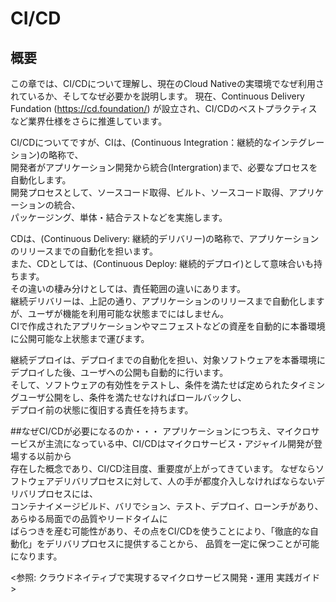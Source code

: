 # CI/CD
## 概要
この章では、CI/CDについて理解し、現在のCloud Nativeの実環境でなぜ利用されているか、そしてなぜ必要かを説明します。
現在、Continuous Delivery Fundation (https://cd.foundation/) が設立され、CI/CDのベストプラクティスなど業界仕様をさらに推進しています。


CI/CDについてですが、CIは、(Continuous Integration：継続的なインテグレーション)の略称で、  
開発者がアプリケーション開発から統合(Intergration)まで、必要なプロセスを自動化します。  
開発プロセスとして、ソースコード取得、ビルト、ソースコード取得、アプリケーションの統合、  
パッケージング、単体・結合テストなどを実施します。  

CDは、(Continuous Delivery: 継続的デリバリー)の略称で、アプリケーションのリリースまでの自動化を担います。  
また、CDとしては、(Continuous Deploy: 継続的デプロイ)として意味合いも持ちます。  
その違いの棲み分けとしては、責任範囲の違いにあります。  
継続デリバリーは、上記の通り、アプリケーションのリリースまで自動化しますが、ユーザが機能を利用可能な状態までにはしません。   
CIで作成されたアプリケーションやマニフェストなどの資産を自動的に本番環境に公開可能な上状態まで運びます。

継続デプロイは、デプロイまでの自動化を担い、対象ソフトウェアを本番環境にデプロイした後、ユーザへの公開も自動的に行います。  
そして、ソフトウェアの有効性をテストし、条件を満たせば定められたタイミングユーザ公開をし、条件を満たせなければロールバックし、  
デプロイ前の状態に復旧する責任を持ちます。  


##なぜCI/CDが必要になるのか・・・
アプリケーションにつちえ、マイクロサービスが主流になっている中、CI/CDはマイクロサービス・アジャイル開発が登場する以前から  
存在した概念であり、CI/CD注目度、重要度が上がってきています。
なぜならソフトウェアデリバリプロセスに対して、人の手が都度介入しなければならないデリバリプロセスには、  
コンテナイメージビルド、バリでション、テスト、デプロイ、ローンチがあり、あらゆる局面での品質やリードタイムに  
ばらつきを産む可能性があり、その点をCI/CDを使うことにより、「徹底的な自動化」をデリバリプロセスに提供することから、 
品質を一定に保つことが可能になります。

<参照: クラウドネイティブで実現するマイクロサービス開発・運用 実践ガイド>

